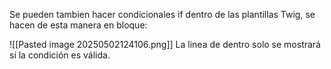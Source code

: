 Se pueden tambien hacer condicionales if dentro de las plantillas Twig, se hacen de esta manera en bloque:

![[Pasted image 20250502124106.png]]
La linea de dentro solo se mostrará si la condición es válida.